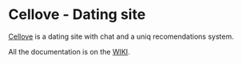 Cellove - Dating site
=====================

[Cellove](http://www.cellove.com) is a dating site with chat and a uniq recomendations system.

All the documentation is on the [WIKI](https://github.com/Cellove/cellove/wiki).